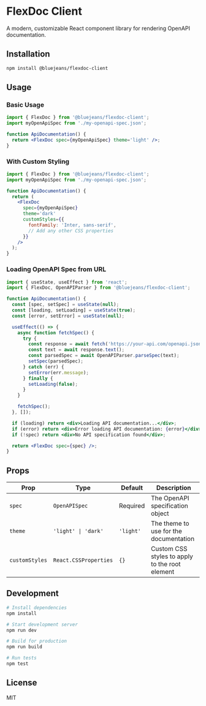 # FlexDoc Client

A modern, customizable React component library for rendering OpenAPI documentation.

## Installation

```bash
npm install @bluejeans/flexdoc-client
```

## Usage

### Basic Usage

```jsx
import { FlexDoc } from '@bluejeans/flexdoc-client';
import myOpenApiSpec from './my-openapi-spec.json';

function ApiDocumentation() {
  return <FlexDoc spec={myOpenApiSpec} theme='light' />;
}
```

### With Custom Styling

```jsx
import { FlexDoc } from '@bluejeans/flexdoc-client';
import myOpenApiSpec from './my-openapi-spec.json';

function ApiDocumentation() {
  return (
    <FlexDoc
      spec={myOpenApiSpec}
      theme='dark'
      customStyles={{
        fontFamily: 'Inter, sans-serif',
        // Add any other CSS properties
      }}
    />
  );
}
```

### Loading OpenAPI Spec from URL

```jsx
import { useState, useEffect } from 'react';
import { FlexDoc, OpenAPIParser } from '@bluejeans/flexdoc-client';

function ApiDocumentation() {
  const [spec, setSpec] = useState(null);
  const [loading, setLoading] = useState(true);
  const [error, setError] = useState(null);

  useEffect(() => {
    async function fetchSpec() {
      try {
        const response = await fetch('https://your-api.com/openapi.json');
        const text = await response.text();
        const parsedSpec = await OpenAPIParser.parseSpec(text);
        setSpec(parsedSpec);
      } catch (err) {
        setError(err.message);
      } finally {
        setLoading(false);
      }
    }

    fetchSpec();
  }, []);

  if (loading) return <div>Loading API documentation...</div>;
  if (error) return <div>Error loading API documentation: {error}</div>;
  if (!spec) return <div>No API specification found</div>;

  return <FlexDoc spec={spec} />;
}
```

## Props

| Prop           | Type                  | Default   | Description                                    |
| -------------- | --------------------- | --------- | ---------------------------------------------- |
| `spec`         | `OpenAPISpec`         | Required  | The OpenAPI specification object               |
| `theme`        | `'light' \| 'dark'`   | `'light'` | The theme to use for the documentation         |
| `customStyles` | `React.CSSProperties` | `{}`      | Custom CSS styles to apply to the root element |

## Development

```bash
# Install dependencies
npm install

# Start development server
npm run dev

# Build for production
npm run build

# Run tests
npm test
```

## License

MIT


